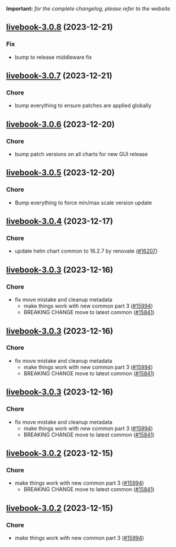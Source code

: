 **Important:**
*for the complete changelog, please refer to the website*




## [livebook-3.0.8](https://github.com/truecharts/charts/compare/livebook-3.0.7...livebook-3.0.8) (2023-12-21)

### Fix

- bump to release middleware fix
  
  


## [livebook-3.0.7](https://github.com/truecharts/charts/compare/livebook-3.0.6...livebook-3.0.7) (2023-12-21)

### Chore

- bump everything to ensure patches are applied globally
  
  


## [livebook-3.0.6](https://github.com/truecharts/charts/compare/livebook-3.0.5...livebook-3.0.6) (2023-12-20)

### Chore

- bump patch versions on all charts for new GUI release
  
  


## [livebook-3.0.5](https://github.com/truecharts/charts/compare/livebook-3.0.4...livebook-3.0.5) (2023-12-20)

### Chore

- Bump everything to force min/max scale version update
  
  


## [livebook-3.0.4](https://github.com/truecharts/charts/compare/livebook-3.0.3...livebook-3.0.4) (2023-12-17)

### Chore

- update helm chart common to 16.2.7 by renovate ([#16207](https://github.com/truecharts/charts/issues/16207))
  
  


## [livebook-3.0.3](https://github.com/truecharts/charts/compare/livebook-2.0.14...livebook-3.0.3) (2023-12-16)

### Chore

- fix move mistake and cleanup metadata
  - make things work with new common part 3 ([#15994](https://github.com/truecharts/charts/issues/15994))
  - BREAKING CHANGE move to latest common ([#15841](https://github.com/truecharts/charts/issues/15841))
  
  


## [livebook-3.0.3](https://github.com/truecharts/charts/compare/livebook-2.0.14...livebook-3.0.3) (2023-12-16)

### Chore

- fix move mistake and cleanup metadata
  - make things work with new common part 3 ([#15994](https://github.com/truecharts/charts/issues/15994))
  - BREAKING CHANGE move to latest common ([#15841](https://github.com/truecharts/charts/issues/15841))
  
  


## [livebook-3.0.3](https://github.com/truecharts/charts/compare/livebook-2.0.14...livebook-3.0.3) (2023-12-16)

### Chore

- fix move mistake and cleanup metadata
  - make things work with new common part 3 ([#15994](https://github.com/truecharts/charts/issues/15994))
  - BREAKING CHANGE move to latest common ([#15841](https://github.com/truecharts/charts/issues/15841))
  
  


## [livebook-3.0.2](https://github.com/truecharts/charts/compare/livebook-2.0.14...livebook-3.0.2) (2023-12-15)

### Chore

- make things work with new common part 3 ([#15994](https://github.com/truecharts/charts/issues/15994))
  - BREAKING CHANGE move to latest common ([#15841](https://github.com/truecharts/charts/issues/15841))
  
  


## [livebook-3.0.2](https://github.com/truecharts/charts/compare/livebook-2.0.14...livebook-3.0.2) (2023-12-15)

### Chore

- make things work with new common part 3 ([#15994](https://github.com/truecharts/charts/issues/15994))
